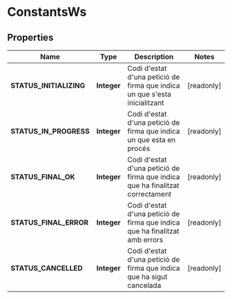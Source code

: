 

# ConstantsWs


## Properties

| Name | Type | Description | Notes |
|------------ | ------------- | ------------- | -------------|
|**STATUS_INITIALIZING** | **Integer** | Codi d&#39;estat d&#39;una petició de firma que indica un que s&#39;esta inicialitzant |  [readonly] |
|**STATUS_IN_PROGRESS** | **Integer** | Codi d&#39;estat d&#39;una petició de firma que indica un que esta en procés |  [readonly] |
|**STATUS_FINAL_OK** | **Integer** | Codi d&#39;estat d&#39;una petició de firma que indica que ha finalitzat correctament |  [readonly] |
|**STATUS_FINAL_ERROR** | **Integer** | Codi d&#39;estat d&#39;una petició de firma que indica que ha finalitzat amb errors |  [readonly] |
|**STATUS_CANCELLED** | **Integer** | Codi d&#39;estat d&#39;una petició de firma que indica que ha sigut cancelada |  [readonly] |



